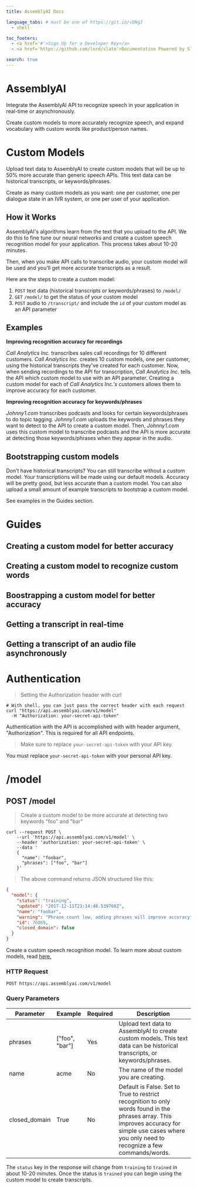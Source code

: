 ```yaml
---
title: AssemblyAI Docs

language_tabs: # must be one of https://git.io/vQNgJ
  - shell

toc_footers:
  - <a href='#'>Sign Up for a Developer Key</a>
  - <a href='https://github.com/lord/slate'>Documentation Powered by Slate</a>

search: true
---
```


# AssemblyAI

Integrate the AssemblyAI API to recognize speech in your application in real-time or asynchronously.

Create custom models to more accurately recognize speech, and expand vocabulary with custom words like product/person names.

# Custom Models

Upload text data to AssemblyAI to create custom models that will be up to 50% more accurate than generic speech APIs. This text data can be historical transcripts, or keywords/phrases.

Create as many custom models as you want: one per customer, one per dialogue state in an IVR system, or one per user of your application.

## How it Works

AssemblyAI's algorithms learn from the text that you upload to the API. We do this to fine tune our neural networks and create a custom speech recognition model for your application. This process takes about 10-20 minutes.

Then, when you make API calls to transcribe audio, your custom model will be used and you'll get more accurate transcripts as a result.

Here are the steps to create a custom model:

1. `POST` text data (historical transcripts or keywords/phrases) to `/model/`
1. `GET` `/model/` to get the status of your custom model
1. `POST` audio to `/transcript/` and include the `id` of your custom model as an API parameter

## Examples

**Improving recognition accuracy for recordings**

*Call Analytics Inc.* transcribes sales call recordings for 10 different customers. *Call Analytics Inc.* creates 10 custom models, one per customer, using the historical transcripts they've created for each customer. Now, when sending recordings to the API for transcription, *Call Analytics Inc.* tells the API which custom model to use with an API parameter. Creating a custom model for each of *Call Analytics Inc.'s* customers allows them to improve accuracy for each customer.

**Improving recognition accuracy for keywords/phrases**

*Johnny1.com* transcribes podcasts and looks for certain keywords/phrases to do topic tagging. *Johnny1.com* uploads the keywords and phrases they want to detect to the API to create a custom model. Then, *Johnny1.com*  uses this custom model to transcribe podcasts and the API is more accurate at detecting those keywords/phrases when they appear in the audio.

## Bootstrapping custom models

Don’t have historical transcripts? You can still transcribe without a custom model. Your transcriptions will be made using our default models. Accuracy will be pretty good, but less accurate than a custom model. You can also upload a small amount of example transcripts to bootstrap a custom model.

See examples in the Guides section.

# Guides

## Creating a custom model for better accuracy
## Creating a custom model to recognize custom words
## Boostrapping a custom model for better accuracy
## Getting a transcript in real-time
## Getting a transcript of an audio file asynchronously

# Authentication

> Setting the Authorization header with curl

```shell
# With shell, you can just pass the correct header with each request
curl "https://api.assemblyai.com/v1/model"
  -H "Authorization: your-secret-api-token"
```

Authentication with the API is accomplished with with header argument, "Authorization". This is required for all API endpoints.

> Make sure to replace `your-secret-api-token` with your API key.

<aside class="notice">
You must replace <code>your-secret-api-token</code> with your personal API key.
</aside>

# /model

## POST /model

> Create a custom model to be more accurate at detecting two keywords "foo" and "bar"

```shell
curl --request POST \
    --url 'https://api.assemblyai.com/v1/model' \
    --header 'authorization: your-secret-api-token' \
    --data '
    {
      "name": "foobar",
      "phrases": ["foo", "bar"]
    }'
```

> The above command returns JSON structured like this:

```json
{
  "model": {
    "status": "training",
    "updated": "2017-12-11T23:14:48.539760Z",
    "name": "foobar",
    "warning": "Phrase count low, adding phrases will improve accuracy",
    "id": 76089,
    "closed_domain": false
  }
}
```

Create a custom speech recognition model. To learn more about custom models, read <a href="#custom-models">here.</a>

### HTTP Request

`POST https://api.assemblyai.com/v1/model`

### Query Parameters

Parameter | Example | Required | Description
--------- | ------- | ----------- | -----------
phrases | ["foo", "bar"] | Yes | Upload text data to AssemblyAI to create custom models. This text data can be historical transcripts, or keywords/phrases.
name | acme | No | The name of the model you are creating.
closed_domain | True | No | Default is False. Set to True to restrict recognition to only words found in the phrases array. This improves accuracy for simple use cases where you only need to recognize a few commands/words.

<aside class="notice">
The <code>status</code> key in the response will change from <code>training</code> to <code>trained</code> in about 10-20 minutes. Once the status is <code>trained</code> you can begin using the custom model to create transcripts.
</aside>